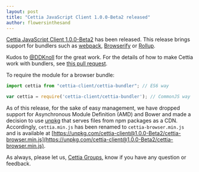 ```yaml
---
layout: post
title: "Cettia JavaScript Client 1.0.0-Beta2 released"
author: flowersinthesand
---
```


[Cettia JavaScript Client 1.0.0-Beta2](/projects/cettia-javascript-client/1.0.0-Beta2) has been released. This release brings support for bundlers such as [webpack](https://webpack.github.io/), [Browserify](http://browserify.org/) or [Rollup](http://rollupjs.org/).

> 
Kudos to [@DDKnoll](https://github.com/DDKnoll) for the great work. For the details of how to make Cettia work with bundlers, see [this pull request](https://github.com/cettia/cettia-javascript-client/pull/14).

To require the module for a browser bundle: 

```javascript
import cettia from "cettia-client/cettia-bundler"; // ES6 way
```
```javascript
var cettia = require('cettia-client/cettia-bundler'); // CommonJS way
```

As of this release, for the sake of easy management, we have dropped support for Asynchronous Module Definition (AMD) and Bower and made a decision to use [unpkg](https://unpkg.com) that serves files from npm packages as a CDN. Accordingly, `cettia.min.js` has been renamed to `cettia-browser.min.js` and is available at [https://unpkg.com/cettia-client@1.0.0-Beta2/cettia-browser.min.js](https://unpkg.com/cettia-client@1.0.0-Beta2/cettia-browser.min.js).

As always, please let us, [Cettia Groups](http://groups.google.com/group/cettia), know if you have any question or feedback.
